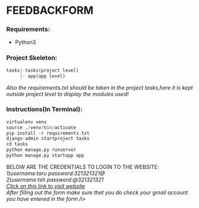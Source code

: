 # FEEDBACKFORM
### Requirements:
 - Python3  
### Project Skeleton:  
```python  
tasks|-tasks(project level)
     |- app(app level)
```  
<i>Also the requirements.txt should be taken in the project tasks,here it is kept outside project level to display the modules used!</i>
### Instructions(In Terminal):  
```python  
virtualenv venv  
source ./venv/bin/activate
pip install -r requirements.txt  
django-admin startproject tasks 
cd tasks  
python manage.py runserver  
python manage.py startapp app
```  
BELOW ARE THE CREDENTIALS TO LOGIN TO THE WEBSITE:  
<i>1)username:taru password:321321321@  
<i>2)username:tsh password:@321321321   </i>  
[Click on this link to visit website](https://tar9.pythonanywhere.com/)  
<i>After filling out the form make sure that you do check your gmail account you have entered in the form /i>
